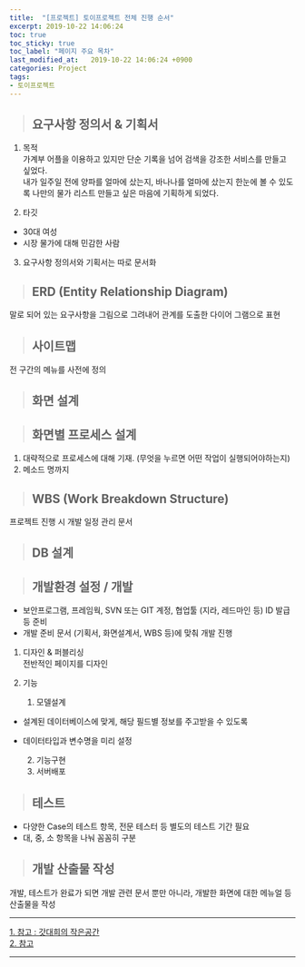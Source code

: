 ```yaml
---
title:  "[프로젝트] 토이프로젝트 전체 진행 순서"
excerpt: 2019-10-22 14:06:24
toc: true
toc_sticky: true
toc_label: "페이지 주요 목차"
last_modified_at:   2019-10-22 14:06:24 +0900
categories: Project
tags:
- 토이프로젝트
---
```

>## 요구사항 정의서 & 기획서  

1. 목적  
가계부 어플을 이용하고 있지만 단순 기록을 넘어 검색을 강조한 서비스를 만들고 싶었다.  
내가 일주일 전에 양파를 얼마에 샀는지, 바나나를 얼마에 샀는지 한눈에 볼 수 있도록 나만의 물가 리스트 만들고 싶은 마음에 기획하게 되었다.

2. 타깃   
- 30대 여성
- 시장 물가에 대해 민감한 사람

3. 요구사항 정의서와 기획서는 따로 문서화  


>## ERD (Entity Relationship Diagram)

말로 되어 있는 요구사항을 그림으로 그려내어 관계를 도출한 다이어 그램으로 표현


>## 사이트맵

전 구간의 메뉴를 사전에 정의


>## 화면 설계


>## 화면별 프로세스 설계

1. 대략적으로 프로세스에 대해 기재. (무엇을 누르면 어떤 작업이 실행되어야하는지)
2. 메소드 명까지


>## WBS (Work Breakdown Structure)

프로젝트 진행 시 개발 일정 관리 문서


>## DB 설계  


>## 개발환경 설정 / 개발

- 보안프로그램, 프레임웍, SVN 또는 GIT 계정, 협업툴 (지라, 레드마인 등) ID 발급 등 준비
- 개발 준비 문서 (기획서, 화면설계서, WBS 등)에 맞춰 개발 진행

1. 디자인 & 퍼블리싱  
전반적인 페이지를 디자인

2. 기능  

   1) 모델설계  
- 설계된 데이터베이스에 맞게, 해당 필드별 정보를 주고받을 수 있도록  
- 데이터타입과 변수명을 미리 설정  

   2) 기능구현  
   3) 서버배포  


>## 테스트

- 다양한 Case의 테스트 항목, 전문 테스터 등 별도의 테스트 기간 필요
- 대, 중, 소 항목을 나눠 꼼꼼히 구분

>## 개발 산출물 작성

개발, 테스트가 완료가 되면 개발 관련 문서 뿐만 아니라, 개발한 화면에 대한 메뉴얼 등 산출물을 작성


---  


[1. 참고 : 갓대희의 작은공간](https://goddaehee.tistory.com/122?category=281064)  
[2. 참고](http://fureweb.com/web-development-process-from-planning-to-deploy/)


---

